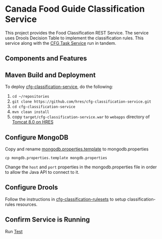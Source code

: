 # Canada Food Guide Classification Service

This project provides the Food Classification REST Service.
The service uses Drools Decision Table to implement the classification rules.
This service along with the [CFG Task Service] run in tandem.

## Components and Features

## Maven Build and Deployment

To deploy [cfg-classification-service], do the following:

1. `cd ~/repositories`
2. `git clone https://github.com/hres/cfg-classification-service.git`
3. `cd cfg-classification-service`
4. `mvn clean install`
5. copy `target/cfg-classification-service.war` to `webapps` directory of [Tomcat 8.0 on HRES]

## Configure MongoDB

Copy and rename [mongodb.properties.template] to mongodb.properties

`cp mongdb.properties.template mongdb.properties`

Change the `host` and `port` properties in the mongodb.properties file in order to allow the Java API to connect to it.

## Configure Drools

Follow the instructions in [cfg-classification-rulesets] to setup classification-rules resources.

## Confirm Service is Running

Run [Test]

[//]: # (These are the references links used in the body of this note and get stripped out when the markdown processor does its thing.  There is no need to format nicely because it should not be seen.)

[cfg-classification-service]:  <https://github.com/hres/cfg-classification-service.git>
[CFG Task Service]:            <https://github.com/hres/cfg-task-service.git>
[Tomcat 8.0 on HRES]:          <https://java-dev.hres.ca>
[Test]:                        <https://java-dev.hres.ca/cfg-classification-service/test>
[mongodb.properties.template]: <https://github.com/hres/cfg-classification-service/blob/master/src/main/java/ca/gc/ip346/util/mongodb.properties.template>
[cfg-classification-rulesets]: <https://github.com/hres/cfg-classification-rulesets.git>
